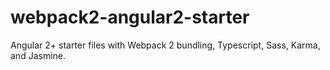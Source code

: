 # webpack2-angular2-starter
Angular 2+ starter files with Webpack 2 bundling, Typescript, Sass, Karma, and Jasmine.